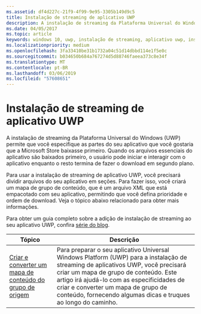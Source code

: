 ```yaml
---
ms.assetid: df4d227c-21f9-4f99-9e95-3305b149d9c5
title: Instalação de streaming de aplicativo UWP
description: A instalação de streaming da Plataforma Universal do Windows (UWP) permite que você especifique as partes do seu aplicativo que você gostaria que a Microsoft Store baixasse primeiro. Quando os arquivos essenciais do aplicativo são baixados primeiro, o usuário pode iniciar e interagir com o aplicativo enquanto o resto termina de fazer o download em segundo plano.
ms.date: 04/05/2017
ms.topic: article
keywords: windows 10, uwp, instalação de streaming, aplicativo uwp, instalação de streaming
ms.localizationpriority: medium
ms.openlocfilehash: 3fa33410be31b1732a04c51d14dbbd114e1f5e0c
ms.sourcegitcommit: b034650b684a767274d5d88746faeea373c8e34f
ms.translationtype: MT
ms.contentlocale: pt-BR
ms.lasthandoff: 03/06/2019
ms.locfileid: "57608651"
---
```

# <a name="uwp-app-streaming-install"></a>Instalação de streaming de aplicativo UWP
A instalação de streaming da Plataforma Universal do Windows (UWP) permite que você especifique as partes do seu aplicativo que você gostaria que a Microsoft Store baixasse primeiro. Quando os arquivos essenciais do aplicativo são baixados primeiro, o usuário pode iniciar e interagir com o aplicativo enquanto o resto termina de fazer o download em segundo plano. 

Para usar a instalação de streaming de aplicativo UWP, você precisará dividir arquivos do seu aplicativo em seções. Para fazer isso, você criará um mapa de grupo de conteúdo, que é um arquivo XML que está empacotado com seu aplicativo, permitindo que você defina prioridade e ordem de download. Veja o tópico abaixo relacionado para obter mais informações.

Para obter um guia completo sobre a adição de instalação de streaming ao seu aplicativo UWP, confira [série do blog](https://blogs.msdn.microsoft.com/appinstaller/2017/03/15/uwp-streaming-app-installation/).

| Tópico | Descrição | 
|-------|-------------|
| [Criar e converter um mapa de conteúdo do grupo de origem](create-cgm.md) | Para preparar o seu aplicativo Universal Windows Platform (UWP) para a instalação de streaming de aplicativos UWP, você precisará criar um mapa de grupo de conteúdo. Este artigo irá ajudá-lo com as especificidades de criar e converter um mapa de grupo de conteúdo, fornecendo algumas dicas e truques ao longo do caminho. |